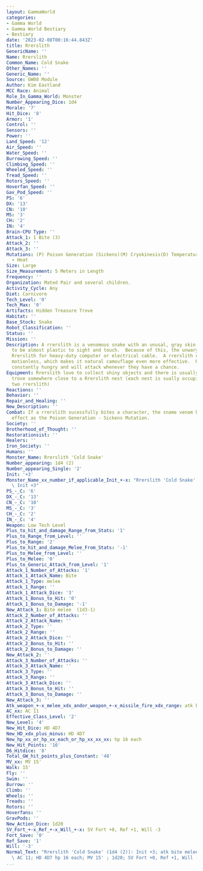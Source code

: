 ```yaml
---
layout: GammaWorld
categories:
- Gamma World
- Gamma World Bestiary
- Bestiary
date: '2023-02-08T00:16:44.843Z'
title: Rrerslith
GenericName: ''
Name: Rrerslith
Common_Name: Cold Snake
Other_Names: ''
Generic_Name: ''
Source: GW08 Module
Author: Kim Eastland
MCC Race: Animal
Role_In_Gamma_World: Monster
Number_Appearing_Dice: 1d4
Morale: '7'
Hit_Dice: '8'
Armor: '1'
Control: ''
Sensors: ''
Power: ''
Land_Speed: '12'
Air_Speed: ''
Water_Speed: ''
Burrowing_Speed: ''
Climbing_Speed: ''
Wheeled_Speed: ''
Tread_Speed: ''
Rotors_Speed: ''
Hoverfan_Speed: ''
Gav_Pod_Speed: ''
PS: '6'
DX: '13'
CN: '10'
MS: '3'
CH: '2'
IN: '4'
Brain-CPU Type: ''
Attack_1: 1 Bite (3)
Attack_2: ''
Attack_3: ''
Mutations: (P) Poison Generation (Sickens)(M) Cryokinesis(D) Temperature Sensitity
  - Heat
Size: Large
Size_Measurement: 5 Meters in Length
Frequency: ''
Organization: Mated Pair and several children.
Activity_Cycle: Any
Diet: Carnivore
Tech_Level: '0'
Tech_Max: '0'
Artifacts: Hidden Treasure Trove
Habitat: ''
Base_Stock: Snake
Robot_Classification: ''
Status: ''
Mission: ''
Description: A rrerslith is a venomous snake with an unusal, gray skin which appears
  to be almost plastic to sight and touch.  Because of this, the unwary often mistake
  Rrerslith for heavy-duty computer or electrical cable.  A rrerslith can stay perfectly
  motionless, which makes it natural camouflage even more effective.  Rrerslith are
  constantly hungry and will attack whenever they have a chance.
Equipment: Rrerslith love to collect shiny objects and there is usually a hidden treasure
  trove somewhere close to a Rrerslith nest (each nest is sually occupied by at least
  two rrerslith)
Reactions: ''
Behavior: ''
Repair_and_Healing: ''
New_Description: ''
Combat: If a rrerslith sucessfully bites a character, the sname venom has the same
  effect as the Poison Generation - Sickens Mutation.
Society: ''
Brotherhood_of_Thought: ''
Restorationsist: ''
Healers: ''
Iron_Society: ''
Humans: ''
Monster_Name: Rrerslith 'Cold Snake'
Number_appearing: 1d4 (2)
Number_appearing_Single: '2'
Init: '+3'
Monster_Name_xx_number_if_applicable_Init_+-x: "Rrerslith 'Cold Snake' (1d4 (2)):\
  \ Init +3"
PS_-_C: '6'
DX_-_C: '13'
CN_-_C: '10'
MS_-_C: '3'
CH_-_C: '2'
IN_-_C: '4'
Weapon: Low Tech Level
Plus_to_hit_and_damage_Range_from_Stats: '1'
Plus_to_Range_from_Level: ''
Plus_to_Range: '2'
Plus_to_hit_and_damage_Melee_From_Stats: '-1'
Plus_to_Melee_from_Level: ''
Plus_to_Melee: '0'
Plus_to_Generic_Attack_from_Level: '1'
Attack_1_Number_of_Attacks: '1'
Attack_1_Attack_Name: Bite
Attack_1_Type: melee
Attack_1_Range: ''
Attack_1_Attack_Dice: '3'
Attack_1_Bonus_to_Hit: '0'
Attack_1_Bonus_to_Damage: '-1'
New_Attack_1: Bite melee  (1d3-1)
Attack_2_Number_of_Attacks: ''
Attack_2_Attack_Name: ''
Attack_2_Type: ''
Attack_2_Range: ''
Attack_2_Attack_Dice: ''
Attack_2_Bonus_to_Hit: ''
Attack_2_Bonus_to_Damage: ''
New_Attack_2: ''
Attack_3_Number_of_Attacks: ''
Attack_3_Attack_Name: ''
Attack_3_Type: ''
Attack_3_Range: ''
Attack_3_Attack_Dice: ''
Attack_3_Bonus_to_Hit: ''
Attack_3_Bonus_to_Damage: ''
New_Attack_3: ''
Atk_weapon_+-x_melee_xdx_andor_weapon_+-x_missile_fire_xdx_range: atk bite melee  (1d3-1)
AC_xx: AC 11
Effective_Class_Level: '2'
New_Level: '4'
New_Hit_Dice: HD 4D7
New_HD_xdx_plus_minus: HD 4D7
New_hp_xx_or_hp_xx_each_or_hp_xx_xx_xx: hp 16 each
New_Hit_Points: '16'
D6_Hitdice: '8'
Total_GW_hit_points_plus_Constant: '48'
MV_xx: MV 15'
Walk: 15'
Fly: ''
Swim: ''
Burrow: ''
Climb: ''
Wheels: ''
Treads: ''
Rotors: ''
Hoverfans: ''
GravPods: ''
New_Action_Dice: 1d20
SV_Fort_+-x_Ref_+-x_Will_+-x: SV Fort +0, Ref +1, Will -3
Fort_Save: '0'
Ref_Save: '1'
Will: '-3'
Normal_Text: "Rrerslith 'Cold Snake' (1d4 (2)): Init +3; atk bite melee  (1d3-1);\
  \ AC 11; HD 4D7 hp 16 each; MV 15' ; 1d20; SV Fort +0, Ref +1, Will -3"
...
```

